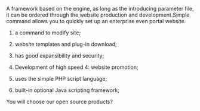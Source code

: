 A framework based on the engine, as long as the introducing parameter file, it can be ordered through the website production and development.Simple command allows you to quickly set up an enterprise even portal website.

1) a command to modify site;

2) website templates and plug-in download;

3) has good expansibility and security;

4) Development of high speed 4: website promotion;

5) uses the simple PHP script language;

6) built-in optional Java scripting framework;

You will choose our open source products?